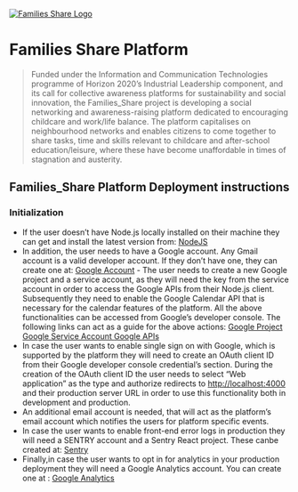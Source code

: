 <a href="https://www.families-share.eu/"><img src="https://live.comune.venezia.it/sites/live.comune.venezia.it/files/styles/tb-wall-single-style/public/field/image/FamiliesShare-1200x672.jpg?itok=rcGCGBQW" title="Families_Share" alt="Families Share Logo"></a>

# Families Share Platform

> Funded under the Information and Communication Technologies programme of Horizon 2020’s Industrial Leadership component, and its call for collective awareness platforms for sustainability and social innovation, the Families_Share project is developing a social networking and awareness-raising platform dedicated to encouraging childcare and work/life balance. The platform capitalises on neighbourhood networks and enables citizens to come together to share tasks, time and skills relevant to childcare and after-school education/leisure, where these have become unaffordable in times of stagnation and austerity.

## Families_Share Platform Deployment instructions

### Initialization
   - If the user doesn’t have Node.js locally installed on their machine they can get and install the latest version from:
[NodeJS](https://nodejs.org/en/download)
   - In addition, the user needs to have a Google account. Any Gmail account is a valid developer account. If they don’t have one, they can create one at:
[Google Account](https://accounts.google.com)
    - The user needs to create a new Google project and a service account, as they will need the key from the service account in order to access the Google APIs from their Node.js client. Subsequently they need to enable the Google Calendar API that is necessary for the calendar features of the platform. All the above functionalities can be accessed from Google’s developer console. The following links can act as a guide for the above actions:
[Google Project](https://cloud.google.com/resource-manager/docs/creating-managing-projects)
[Google Service Account ](https://cloud.google.com/iam/docs/creating-managing-service-account-keys)
[Google APIs](https://support.google.com/googleapi/answer/6158841?hl=en)
   - In case the user wants to enable single sign on with Google, which is supported by the platform they will need to create an OAuth client ID from their Google developer console credential’s section. During the creation of the OAuth client ID the user needs to select “Web application” as the type and authorize redirects to
<http://localhost:4000>
and their production server URL in order to use this functionality both in development and production.
   - An additional email account is needed, that will act as the platform’s email account which notifies the users for platform specific events.
   - In case the user wants to enable front-end error logs in production they will need a SENTRY account and a Sentry React project. These  canbe created at:
[Sentry](https://sentry.io/login)
   - Finally,in case the user wants to opt in for analytics in your production deployment they will need a Google Analytics account. You can create one at :
[Google Analytics](https://analytics.google.com/analytics/web/provision/?authuser=0#/provision/create)



